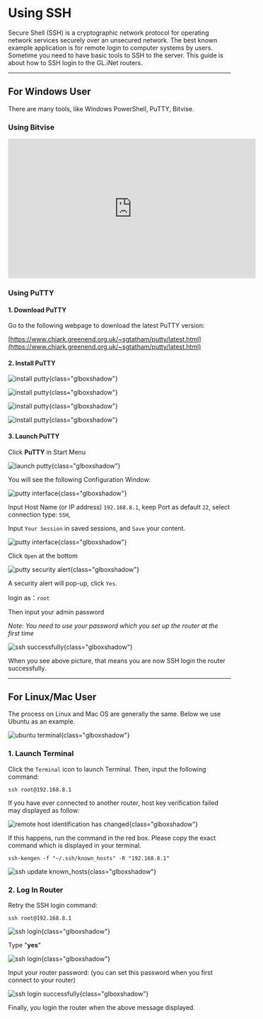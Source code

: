 # Using SSH

Secure Shell (SSH) is a cryptographic network protocol for operating network services securely over an unsecured network. The best known example application is for remote login to computer systems by users. Sometime you need to have basic tools to SSH to the server. This guide is about how to SSH login to the GL.iNet routers.

---

## For Windows User

There are many tools, like Windows PowerShell, PuTTY, Bitvise.

### Using Bitvise

<iframe width="560" height="315" src="https://www.youtube.com/embed/7yVd5UkKJ74" title="YouTube video player" frameborder="0" allow="accelerometer; autoplay; clipboard-write; encrypted-media; gyroscope; picture-in-picture" allowfullscreen></iframe>

### Using PuTTY

#### 1. Download PuTTY

Go to the following webpage to download the latest PuTTY version:

[https://www.chiark.greenend.org.uk/~sgtatham/putty/latest.html](https://www.chiark.greenend.org.uk/~sgtatham/putty/latest.html)

#### 2. Install PuTTY

![install putty](https://static.gl-inet.com/docs/en/2.x/app/src/ssh/PuTTY-Install-1.png){class="glboxshadow"}

![install putty](https://static.gl-inet.com/docs/en/2.x/app/src/ssh/PuTTY-Install-2.png){class="glboxshadow"}

![install putty](https://static.gl-inet.com/docs/en/2.x/app/src/ssh/PuTTY-Install-3.png){class="glboxshadow"}

![install putty](https://static.gl-inet.com/docs/en/2.x/app/src/ssh/PuTTY-Install-4.png){class="glboxshadow"}

#### 3. Launch PuTTY 

Click **PuTTY** in Start Menu 

![launch putty](https://static.gl-inet.com/docs/en/2.x/app/src/ssh/1522164842915.png){class="glboxshadow"}

You will see the following Configuration Window: 

![putty interface](https://static.gl-inet.com/docs/en/2.x/app/src/ssh/Setup-PuTTY-1.png){class="glboxshadow"}

Input Host Name (or IP address) `192.168.8.1`, keep Port as default `22`, select connection type: `SSH`,

Input `Your Session` in saved sessions, and `Save` your content.

![putty interface](https://static.gl-inet.com/docs/en/2.x/app/src/ssh/Setup-PuTTY-2.png){class="glboxshadow"}

Click `Open` at the bottom

![putty security alert](https://static.gl-inet.com/docs/en/2.x/app/src/ssh/Setup-PuTTY-3.png){class="glboxshadow"}

A security alert will pop-up, click `Yes`.

login as：`root`

Then input your admin password 

*Note: You need to use your password which you set up the router at the first time*

![ssh successfully](https://static.gl-inet.com/docs/router/en/3/tutorials/ssh/ar750s_ssh_successfully.jpg){class="glboxshadow"}

When you see above picture, that means you are now SSH login the router successfully.  

---

## For Linux/Mac User

The process on Linux and Mac OS are generally the same. Below we use Ubuntu as an example.

![ubuntu terminal](https://static.gl-inet.com/docs/en/2.x/app/src/ssh/Ubuntu-Login.png){class="glboxshadow"}

### 1. Launch Terminal

Click the `Terminal` icon to launch Terminal. Then, input the following command: 

`ssh root@192.168.8.1`

If you have ever connected to another router, host key verification failed may displayed as follow:

![remote host identification has changed](https://static.gl-inet.com/docs/en/2.x/app/src/ssh/remove-ssh-keygen.png){class="glboxshadow"}

If this happens, run the command in the red box. Please copy the exact command which is displayed in your terminal.

`ssh-kengen -f "~/.ssh/known_hosts" -R "192.168.8.1"`

![ssh update known_hosts](https://static.gl-inet.com/docs/en/2.x/app/src/ssh/Removed-Host-keygen.png){class="glboxshadow"}

### 2. Log In Router

Retry the SSH login command: 

`ssh root@192.168.8.1` 

![ssh login](https://static.gl-inet.com/docs/en/2.x/app/src/ssh/Ubuntu-sshin-router-1.png){class="glboxshadow"}

Type "**yes**"

![ssh login](https://static.gl-inet.com/docs/en/2.x/app/src/ssh/Ubuntu-sshin-router-2.png){class="glboxshadow"}

Input your router password: (you can set this password when you first connect to your router)

![ssh login successfully](https://static.gl-inet.com/docs/en/2.x/app/src/ssh/1522205896331.png){class="glboxshadow"}

Finally, you login the router when the above message displayed.
